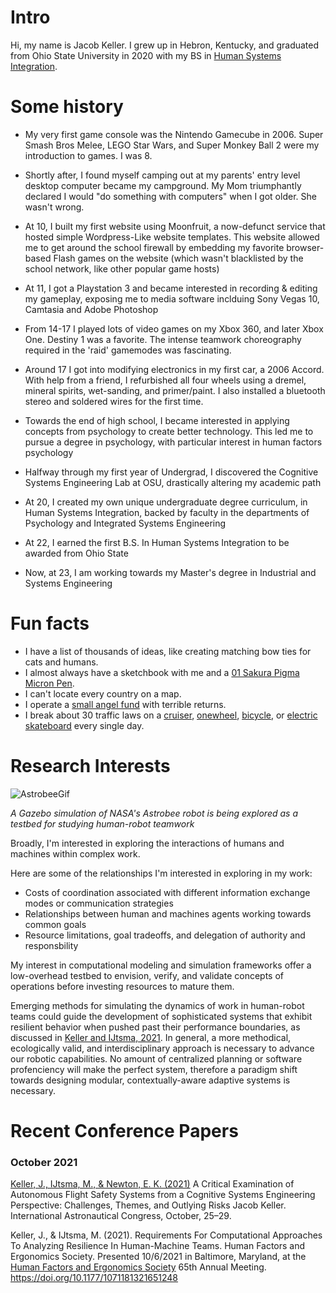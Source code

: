 
# Intro
Hi, my name is Jacob Keller. I grew up in Hebron, Kentucky, and graduated from Ohio State University in 2020 with my BS in [Human Systems Integration](https://jkeller52.github.io/posts/2021/07/HSI).


# Some history

- My very first game console was the Nintendo Gamecube in 2006. Super Smash Bros Melee, LEGO Star Wars, and Super Monkey Ball 2 were my introduction to games. I was 8. 

- Shortly after, I found myself camping out at my parents' entry level desktop computer became my campground. My Mom triumphantly declared I would "do something with computers" when I got older. She wasn't wrong.

- At 10, I built my first website using Moonfruit, a now-defunct service that hosted simple Wordpress-Like website templates. This website allowed me to get around the school firewall by embedding my favorite browser-based Flash games on the website (which wasn't blacklisted by the school network, like other popular game hosts)

- At 11, I got a Playstation 3 and became interested in recording & editing my gameplay, exposing me to media software inclduing Sony Vegas 10, Camtasia and Adobe Photoshop

- From 14-17 I played lots of video games on my Xbox 360, and later Xbox One. Destiny 1 was a favorite. The intense teamwork choreography required in the 'raid' gamemodes was fascinating. 

- Around 17 I got into modifying electronics in my first car, a 2006 Accord. With help from a friend, I refurbished all four wheels using a dremel, mineral spirits, wet-sanding, and primer/paint. I also installed a bluetooth stereo and soldered wires for the first time.

- Towards the end of high school, I became interested in applying concepts from psychology to create better technology. This led me to pursue a degree in psychology, with particular interest in human factors psychology

- Halfway through my first year of Undergrad, I discovered the Cognitive Systems Engineering Lab at OSU, drastically altering my academic path

- At 20, I created my own unique undergraduate degree curriculum, in Human Systems Integration, backed by faculty in the departments of Psychology and Integrated Systems Engineering

- At 22, I earned the first B.S. In Human Systems Integration to be awarded from Ohio State

- Now, at 23, I am working towards my Master's degree in Industrial and Systems Engineering


# Fun facts

- I have a list of thousands of ideas, like creating matching bow ties for cats and humans.
- I almost always have a sketchbook with me and a [01 Sakura Pigma Micron Pen](https://www.sakuraofamerica.com/product/pigma-micron/).
- I can't locate every country on a map.
- I operate a [small angel fund](http://skepticalinvestments.biz/) with terrible returns.
- I break about 30 traffic laws on a [cruiser](https://landyachtz.com/boards/cruiser/), [onewheel](https://onewheel.com/products/xr), [bicycle](https://www.citibikenyc.com/), or [electric skateboard](https://boostedusa.com/collections/electric-skateboards/products/boosted-mini-x) every single day.





Research Interests
======


![AstrobeeGif](https://user-images.githubusercontent.com/70432484/124196130-c7b03f00-da99-11eb-9cb5-bb6b99b4f72a.gif)
  <img align="center">
  
  *A Gazebo simulation of NASA's Astrobee robot is being explored as a testbed for studying human-robot teamwork*


Broadly, I'm interested in exploring the interactions of humans and machines within complex work.

Here are some of the relationships I'm interested in exploring in my work:
- Costs of coordination associated with different information exchange modes or communication strategies
- Relationships between human and machines agents working towards common goals
- Resource limitations, goal tradeoffs, and delegation of authority and responsbility

My interest in computational modeling and simulation frameworks offer a low-overhead testbed to envision, verify, and validate concepts of operations before investing resources to mature them. 

Emerging methods for simulating the dynamics of work in human-robot teams could guide the development of sophisticated systems that exhibit resilient behavior when pushed past their performance boundaries, as discussed in [Keller and IJtsma, 2021](https://jkeller52.github.io/files/testbed_requirements_final.pdf). In general, a more methodical, ecologically valid, and interdisciplinary approach is necessary to advance our robotic capabilities. No amount of centralized planning or software profenciency will make the perfect system, therefore a paradigm shift towards designing modular, contextually-aware adaptive systems is necessary. 



Recent Conference Papers
======
### October 2021
[Keller, J., IJtsma, M., & Newton, E. K. (2021)](https://jkeller52.github.io/files/Keller_IAC-21.D6.1.2x63854.pdf) A Critical Examination of Autonomous Flight Safety Systems from a Cognitive Systems Engineering Perspective: Challenges, Themes, and Outlying Risks Jacob Keller. International Astronautical Congress, October, 25–29.

Keller, J., & IJtsma, M. (2021). Requirements For Computational Approaches To Analyzing Resilience In Human-Machine Teams. Human Factors and Ergonomics Society. Presented 10/6/2021 in Baltimore, Maryland, at the [Human Factors and Ergonomics Society](https://hfesam2021.conference-program.com/presentation/?id=LECT392&sess=sess105) 65th Annual Meeting. https://doi.org/10.1177/1071181321651248




